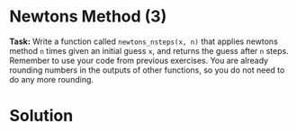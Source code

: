 # Newtons Method (3)

**Task:** Write a function called `newtons_nsteps(x, n)` that applies newtons method `n` times given an initial guess `x`, and returns the guess after `n` steps. Remember to use your code from previous exercises. You are already rounding numbers in the outputs of other functions, so you do not need to do any more rounding.


# Solution


```



```
